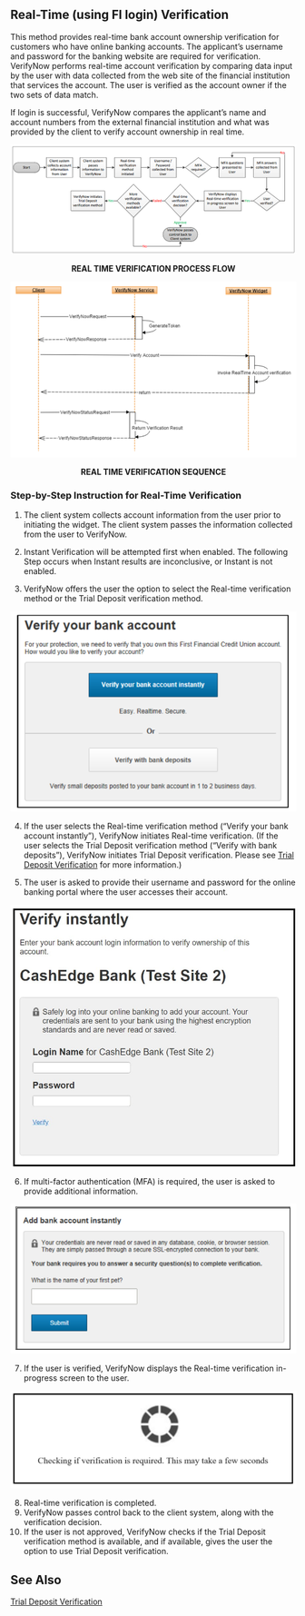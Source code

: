 ## Real-Time (using FI login) Verification

This method provides real-time bank account ownership verification for customers who have online banking accounts. The applicant’s username and password for the banking website are required for verification. VerifyNow performs real-time account verification by comparing data input by the user with data collected from the web site of the financial institution that services the account. The user is verified as the account owner if the two sets of data match.

If login is successful, VerifyNow compares the applicant’s name and account numbers from the external financial institution and what was provided by the client to verify account ownership in real time.

<center>

![Images](../../assets/images/rtv-process-flow.png)

<b>REAL TIME VERIFICATION PROCESS FLOW</b>
</center>

<center>

![Images](../../assets/images/rtv-sequence.png)

<b>REAL TIME VERIFICATION SEQUENCE</b>

</center>

### Step-by-Step Instruction for Real-Time Verification

1.	The client system collects account information from the user prior to initiating the widget. The client system passes the information collected from the user to VerifyNow.
                         
2.	Instant Verification will be attempted first when enabled. The following Step occurs when Instant results are inconclusive, or Instant is not enabled. 

3.	VerifyNow offers the user the option to select the Real-time verification method or the Trial Deposit verification method.

<center>

![Images](../../assets/images/50-50-page.png)

</center>

4.	If the user selects the Real-time verification method (“Verify your bank account instantly”), VerifyNow initiates Real-time verification.  (If the user selects the Trial Deposit verification method (“Verify with bank deposits”), VerifyNow initiates Trial Deposit verification. Please see [Trial Deposit Verification](?path=docs/verifynow-account-verification-method/trial-deposit-verification.md) for more information.)


5.	The user is asked to provide their username and password for the online banking portal where the user accesses their account.


<center>

![Images](../../assets/images/verify-instantly.png)

</center>

6.	If multi-factor authentication (MFA) is required, the user is asked to provide additional information.

<center>

![Images](../../assets/images/add-account-instant.png)

</center>

7.	If the user is verified, VerifyNow displays the Real-time verification in-progress screen to the user.

<center>

![Images](../../assets/images/process-image.png)

</center>

8.	Real-time verification is completed.
9.	VerifyNow passes control back to the client system, along with the verification decision.
10.	If the user is not approved, VerifyNow checks if the Trial Deposit verification method is available, and if available, gives the user the option to use Trial Deposit verification.

## See Also
[Trial Deposit Verification](?path=docs/verifynow-account-verification-method/trial-deposit-verification.md)<br/>